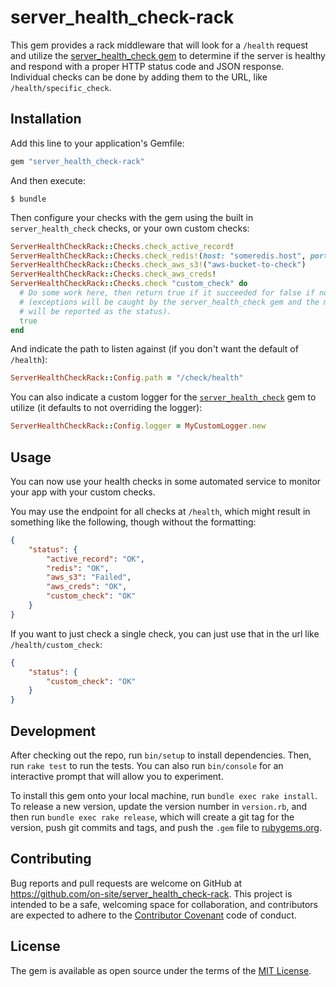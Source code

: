 # server_health_check-rack


This gem provides a rack middleware that will look for a `/health` request and
utilize the [server_health_check gem](https://github.com/on-site/server_health_check)
to determine if the server is healthy and respond with a proper HTTP status code
and JSON response. Individual checks can be done by adding them to the URL, like
`/health/specific_check`.

## Installation

Add this line to your application's Gemfile:

```ruby
gem "server_health_check-rack"
```

And then execute:

    $ bundle

Then configure your checks with the gem using the built in `server_health_check`
checks, or your own custom checks:

```ruby
ServerHealthCheckRack::Checks.check_active_record!
ServerHealthCheckRack::Checks.check_redis!(host: "someredis.host", port: 1234)
ServerHealthCheckRack::Checks.check_aws_s3!("aws-bucket-to-check")
ServerHealthCheckRack::Checks.check_aws_creds!
ServerHealthCheckRack::Checks.check "custom_check" do
  # Do some work here, then return true if it succeeded for false if not
  # (exceptions will be caught by the server_health_check gem and the message
  # will be reported as the status).
  true
end
```

And indicate the path to listen against (if you don't want the default of
`/health`):

```ruby
ServerHealthCheckRack::Config.path = "/check/health"
```

You can also indicate a custom logger for the [`server_health_check`](https://github.com/on-site/server_health_check)
gem to utilize (it defaults to not overriding the logger):

```ruby
ServerHealthCheckRack::Config.logger = MyCustomLogger.new
```

## Usage

You can now use your health checks in some automated service to monitor your app
with your custom checks.

You may use the endpoint for all checks at `/health`, which might result in
something like the following, though without the formatting:

```json
{
    "status": {
        "active_record": "OK",
        "redis": "OK",
        "aws_s3": "Failed",
        "aws_creds": "OK",
        "custom_check": "OK"
    }
}
```

If you want to just check a single check, you can just use that in the url like
`/health/custom_check`:

```json
{
    "status": {
        "custom_check": "OK"
    }
}
```

## Development

After checking out the repo, run `bin/setup` to install dependencies. Then, run
`rake test` to run the tests. You can also run `bin/console` for an interactive
prompt that will allow you to experiment.

To install this gem onto your local machine, run `bundle exec rake install`. To
release a new version, update the version number in `version.rb`, and then run
`bundle exec rake release`, which will create a git tag for the version, push
git commits and tags, and push the `.gem` file to
[rubygems.org](https://rubygems.org).

## Contributing

Bug reports and pull requests are welcome on GitHub at
https://github.com/on-site/server_health_check-rack. This project is intended
to be a safe, welcoming space for collaboration, and contributors are expected
to adhere to the [Contributor Covenant](http://contributor-covenant.org) code of
conduct.

## License

The gem is available as open source under the terms of the
[MIT License](http://opensource.org/licenses/MIT).

